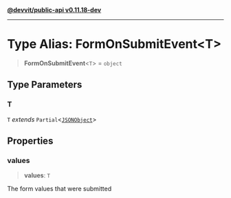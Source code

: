 [**@devvit/public-api v0.11.18-dev**](../README.md)

---

# Type Alias: FormOnSubmitEvent\<T\>

> **FormOnSubmitEvent**\<`T`\> = `object`

## Type Parameters

### T

`T` _extends_ `Partial`\<[`JSONObject`](JSONObject.md)\>

## Properties

<a id="values"></a>

### values

> **values**: `T`

The form values that were submitted
